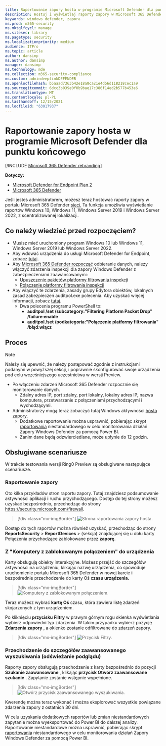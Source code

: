 ```yaml
---
title: Raportowanie zapory hosta w programie Microsoft Defender dla punktu końcowego
description: Hostuj i wyświetlaj raporty zapory w Microsoft 365 Defender sieci.
keywords: windows defender, zapora
ms.prod: m365-security
ms.mktglfcycl: manage
ms.sitesec: library
ms.pagetype: security
ms.localizationpriority: medium
audience: ITPro
ms.topic: article
author: dansimp
ms.author: dansimp
manager: dansimp
ms.technology: mde
ms.collection: m365-security-compliance
ms.custom: admindeeplinkDEFENDER
ms.openlocfilehash: b5aaad7363b42e18a0ca21e4d56d118218cec1a9
ms.sourcegitcommit: 6dcc3b039e0f0b9bae17c386f14ed2b577b453a6
ms.translationtype: MT
ms.contentlocale: pl-PL
ms.lasthandoff: 12/15/2021
ms.locfileid: "63017937"
---
```

# <a name="host-firewall-reporting-in-microsoft-defender-for-endpoint"></a>Raportowanie zapory hosta w programie Microsoft Defender dla punktu końcowego

[!INCLUDE [Microsoft 365 Defender rebranding](../../includes/microsoft-defender.md)]

**Dotyczy:**
- [Microsoft Defender for Endpoint Plan 2](https://go.microsoft.com/fwlink/p/?linkid=2154037)
- [Microsoft 365 Defender](https://go.microsoft.com/fwlink/?linkid=2118804)

Jeśli jesteś administratorem, możesz teraz hostować raporty zapory w portalu Microsoft 365 Defender [sieci.](https://security.microsoft.com) Ta funkcja umożliwia wyświetlanie raportów Windows 10, Windows 11, Windows Server 2019 i Windows Server 2022, z scentralizowanej lokalizacji.

## <a name="what-do-you-need-to-know-before-you-begin"></a>Co należy wiedzieć przed rozpoczęciem?

- Musisz mieć uruchomiony program Windows 10 lub Windows 11, Windows Server 2019 lub Windows Server 2022.
- Aby wdować urządzenia do usługi Microsoft Defender for Endpoint, zobacz [tutaj](onboard-configure.md).
- Aby <a href="https://go.microsoft.com/fwlink/p/?linkid=2077139" target="_blank">Microsoft 365 Defender rozpocząć</a> odbieranie danych, należy włączyć zdarzenia inspekcji dla zapory Windows Defender z  zabezpieczeniami zaawansowanymi:
  - [Upuszczenie pakietów platformy filtrowania inspekcji](/windows/security/threat-protection/auditing/audit-filtering-platform-packet-drop)
  - [Połączenie platformy filtrowania inspekcji](/windows/security/threat-protection/auditing/audit-filtering-platform-connection)
- Aby włączyć te zdarzenia, zasady grupy Edytora obiektów, lokalnych zasad zabezpieczeń auditpol.exe polecenia. Aby uzyskać więcej informacji, zobacz [tutaj](/windows/win32/fwp/auditing-and-logging).
  - Dwa polecenia programu PowerShell to:
    - **auditpol /set /subcategory:"Filtering Platform Packet Drop" /failure:enable**
    - **auditpol /set /podkategoria:"Połączenie platformy filtrowania" /błąd:włącz**

## <a name="the-process"></a>Proces

> [!NOTE]
> Należy się upewnić, że należy postępować zgodnie z instrukcjami podanymi w powyższej sekcji, i poprawnie skonfigurować swoje urządzenia pod celu wcześniejszego uczestnictwa w wersji Preview.

- Po włączeniu zdarzeń Microsoft 365 Defender rozpocznie się monitorowanie danych.
  - Zdalny adres IP, port zdalny, port lokalny, lokalny adres IP, nazwa komputera, przetwarzanie z połączeniami przychodzącymi i wychodzącymi.
- Administratorzy mogą teraz zobaczyć tutaj Windows aktywności [hosta zapory](https://security.microsoft.com/firewall).
  - Dodatkowe raportowanie można usprawnić, pobierając skrypt [raportowania](https://github.com/microsoft/MDATP-PowerBI-Templates/tree/master/Firewall) niestandardowego w celu monitorowania działań Zapory Windows Defender za pomocą Power BI.
  - Zanim dane będą odzwierciedlane, może upłynie do 12 godzin.

## <a name="supported-scenarios"></a>Obsługiwane scenariusze

W trakcie testowania wersji Ring0 Preview są obsługiwane następujące scenariusze.

### <a name="firewall-reporting"></a>Raportowanie zapory

Oto kilka przykładów stron raportu zapory. Tutaj znajdziesz podsumowanie aktywności aplikacji i ruchu przychodzącego. Dostęp do tej strony możesz uzyskać bezpośrednio, przechodząc do strony <https://security.microsoft.com/firewall>.

> [!div class="mx-imgBorder"]
> ![Strona raportowania zapory hosta.](\images\host-firewall-reporting-page.png)

Dostęp do tych raportów można również uzyskać, przechodząc do strony **ReportsSecurity** >  **ReportDevices** >  (sekcja) znajdującej się u dołu karty Połączenia przychodzące zablokowane przez **zaporę.**

### <a name="from-computers-with-a-blocked-connection-to-device"></a>Z "Komputery z zablokowanym połączeniem" do urządzenia

Karty obsługują obiekty interakcyjne. Możesz przejść do szczegółów aktywności na urządzeniu, klikając nazwę urządzenia, co spowoduje uruchomienie portalu Microsoft 365 Defender w nowej karcie i bezpośrednie przechodzenie do karty Oś **czasu urządzenia.**

> [!div class="mx-imgBorder"]
> ![Komputery z zablokowanym połączeniem.](\images\firewall-reporting-blocked-connection.png)

Teraz możesz wybrać **kartę Oś** czasu, która zawiera listę zdarzeń skojarzonych z tym urządzeniem.

Po kliknięciu **przycisku Filtry** w prawym górnym rogu okienka wyświetlania wybierz odpowiedni typ zdarzenia. W takim przypadku wybierz pozycję **Zdarzenia zapory** , a okienko zostanie odfiltrowane do zdarzeń zapory.

> [!div class="mx-imgBorder"]
> ![Przycisk Filtry.](\images\firewall-reporting-filters-button.png)

### <a name="drill-into-advanced-hunting-preview-refresh"></a>Przechodzenie do szczegółów zaawansowanego wyszukiwania (odświeżanie podglądu)

Raporty zapory obsługują przechodzenie z karty bezpośrednio do pozycji **Szukanie zaawansowane** , klikając **przycisk Otwórz zaawansowane szukanie** . Zapytanie zostanie wstępnie wypełnione.

> [!div class="mx-imgBorder"]
> ![Otwórz przycisk zaawansowanego wyszukiwania.](\images\firewall-reporting-advanced-hunting.png)

Kwerendę można teraz wykonać i można eksplorować wszystkie powiązane zdarzenia zapory z ostatnich 30 dni.

W celu uzyskania dodatkowych raportów lub zmian niestandardowych zapytanie można wyeksportować do Power BI do dalszej analizy. Raportowanie niestandardowe można usprawnić, pobierając skrypt [raportowania](https://github.com/microsoft/MDATP-PowerBI-Templates/tree/master/Firewall) niestandardowego w celu monitorowania działań Zapory Windows Defender za pomocą Power BI.

